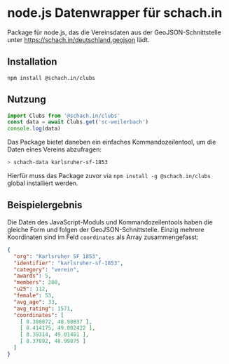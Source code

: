 # node.js Datenwrapper für schach.in

Package für node.js, das die Vereinsdaten aus der GeoJSON-Schnittstelle unter https://schach.in/deutschland.geojson lädt.

## Installation

```
npm install @schach.in/clubs
```

## Nutzung

```js
import Clubs from '@schach.in/clubs'
const data = await Clubs.get('sc-weilerbach')
console.log(data)
```

Das Package bietet daneben ein einfaches Kommandozeilentool, um die Daten eines Vereins abzufragen:

```sh
> schach-data karlsruher-sf-1853
```

Hierfür muss das Package zuvor via `npm install -g @schach.in/clubs` global installiert werden.

## Beispielergebnis

Die Daten des JavaScript-Moduls und Kommandozeilentools haben die gleiche Form und folgen der GeoJSON-Schnittstelle. Einzig mehrere Koordinaten sind im Feld `coordinates` als Array zusammengefasst:

```json
{
  "org": "Karlsruher SF 1853",
  "identifier": "karlsruher-sf-1853",
  "category": "verein",
  "awards": 5,
  "members": 200,
  "u25": 112,
  "female": 53,
  "avg_age": 33,
  "avg_rating": 1571,
  "coordinates": [
    [ 8.380872, 48.98837 ],
    [ 8.414175, 49.002422 ],
    [ 8.39314, 49.01481 ],
    [ 8.37892, 48.99875 ]
  ]
}
```
